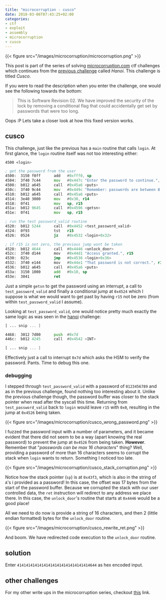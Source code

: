 ```yaml
---
title: "microcorruption - cusco"
date: 2018-03-06T07:43:25+02:00
categories: 
- ctf
- exploit
- assembly
- microcorruption
- cusco
---
```


{{< figure src="/images/microcorruption/microcorruption.png" >}}

This post is part of the series of solving [microcorruption.com](https://microcorruption.com) ctf challenges which continues from the [previous challenge](https://leonjza.github.io/blog/2018/03/04/microcorruption---sydney/) called _Hanoi_. This challenge is titled _Cusco_.

If you were to read the description when you enter the challenge, one would see the following towards the bottom:

> This is Software Revision 02. We have improved the security of the lock by removing a conditional  flag that could accidentally get set by passwords that were too long.

Oops :P Lets take a closer look at how this fixed version works.
<!--more-->

## cusco

This challenge, just like the previous has a `main` routine that calls `login`. At first glance, the `login` routine itself was not too interesting either:

```asm
4500 <login>

; get the password from the user
4500:  3150 f0ff      add   #0xfff0, sp
4504:  3f40 7c44      mov   #0x447c "Enter the password to continue.", r15
4508:  b012 a645      call  #0x45a6 <puts>
450c:  3f40 9c44      mov   #0x449c "Remember: passwords are between 8 and 16 characters.", r15
4510:  b012 a645      call  #0x45a6 <puts>
4514:  3e40 3000      mov   #0x30, r14
4518:  0f41           mov   sp, r15
451a:  b012 9645      call  #0x4596 <getsn>
451e:  0f41           mov   sp, r15

; run the test password_valid routine
4520:  b012 5244      call  #0x4452 <test_password_valid>
4524:  0f93           tst   r15
4526:  0524           jz    #0x4532 <login+0x32>

; if r15 is not zero, the previous jump wont be taken
4528:  b012 4644      call  #0x4446 <unlock_door>
452c:  3f40 d144      mov   #0x44d1 "Access granted.", r15
4530:  023c           jmp   #0x4536 <login+0x36>
4532:  3f40 e144      mov   #0x44e1 "That password is not correct.", r15
4536:  b012 a645      call  #0x45a6 <puts>
453a:  3150 1000      add   #0x10, sp
453e:  3041           ret
```

Just a simple `getsn` to get the password using an interrupt, a call to `test_password_valid` and finally a conditional jump at `0x4524` which I suppose is what we would want to get past by having `r15` not be zero (from within `test_password_valid` I assume).

Looking at `test_password_valid`, one would notice pretty much exactly the same logic as was seen in the [hanoi](https://leonjza.github.io/blog/2018/03/05/microcorruption---hanoi/) challenge:

```asm
[ ... snip ... ]

4468:  3012 7d00      push  #0x7d
446c:  b012 4245      call  #0x4542 <INT>

[ ... snip ... ]
```

Effectively just a call to interrupt `0x7d` which asks the HSM to verify the password. Pants. Time to debug this one.

### debugging

I stepped through `test_password_valid` with a password of `0123456789` and as in the previous challenge, found nothing too interesting about it. Unlike the previous challenge though, the password buffer was closer to the stack pointer when read after the syscall this time. Returning from `test_password_valid` back to `login` would leave `r15` with `0x0`, resulting in the jump at `0x4526` being taken.

{{< figure src="/images/microcorruption/cusco_wrong_password.png" >}}

I fuzzed the password input with a number of parameters, and it became evident that there did not seem to be a way (apart knowing the real password) to prevent the jump at `0x4526` from being taken. **However**. Remember that "_passwords can be max 16 characters_" thing? Well, providing a password of more than 16 characters seems to corrupt the stack when `login` wants to return. Something I noticed too late.

{{< figure src="/images/microcorruption/cusco_stack_corruption.png" >}}

Notice how the stack pointer (`sp`) is at `0x43f3`, which is also in the string of `A`'s i provided as a password! In this case, the offset was 17 bytes from the start of the password buffer. Because we corrupted the stack with our user controlled data, the `ret` instruction will redirect to any address we place there. In this case, the `unlock_door`'s routine that starts at `0x4446` would be a good place!

All we need to do now is provide a string of 16 characters, and then 2 (little endian formatted) bytes for the `unlock_door` routine.

{{< figure src="/images/microcorruption/cusco_rewrite_ret.png" >}}

And boom. We have redirected code execution to the `unlock_door` routine.

## solution

Enter `414141414141414141414141414141414644` as hex encoded input.

## other challenges

For my other write ups in the microcorruption series, checkout [this](https://leonjza.github.io/categories/microcorruption/) link.

